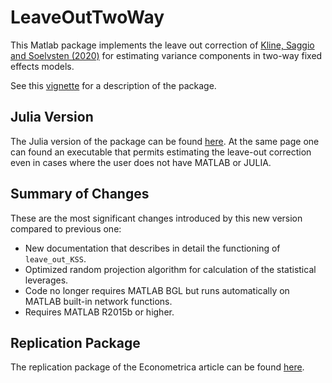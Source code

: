 # LeaveOutTwoWay

This Matlab package implements the leave out correction of 
[Kline, Saggio and Soelvsten (2020)](https://eml.berkeley.edu/~pkline/papers/KSS2020.pdf) for estimating variance components in two-way fixed effects models. 
 
See this [vignette](doc/VIGNETTE.pdf) for a description of the package.

## Julia Version

The Julia version of the package can be 
found [here](https://github.com/HighDimensionalEconLab/VarianceComponentsHDFE.jl). At the same
page one can found an executable that permits estimating the leave-out correction even in cases where the user does not have MATLAB or JULIA. 

## Summary of Changes

These are the most significant changes introduced by this new version compared to previous one:
* New documentation that describes in detail the functioning of `leave_out_KSS`.
* Optimized random projection algorithm for calculation of the statistical leverages.
* Code no longer requires MATLAB BGL but runs automatically on MATLAB built-in network functions.
* Requires MATLAB R2015b or higher. 

## Replication Package
The replication package of the Econometrica article can be found [here](https://www.dropbox.com/s/iaj3aap3ibfhup8/Replication%20ECTA.zip?dl=1). 



